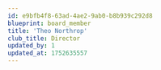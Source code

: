```yaml
---
id: e9bfb4f8-63ad-4ae2-9ab0-b8b939c292d8
blueprint: board_member
title: 'Theo Northrop'
club_title: Director
updated_by: 1
updated_at: 1752635557
---
```

